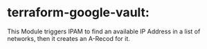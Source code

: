 # terraform-google-vault: 

This Module triggers IPAM to find an available IP Address in a list of networks, then it creates an A-Recod for it.
